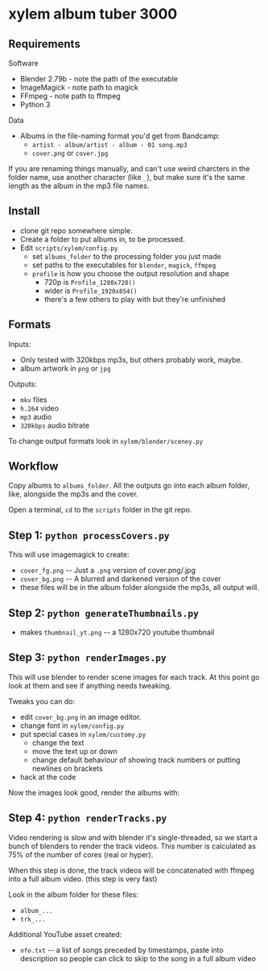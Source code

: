 xylem album tuber 3000
======================

Requirements
------------

Software
* Blender 2.79b - note the path of the executable
* ImageMagick - note path to magick
* FFmpeg - note path to ffmpeg
* Python 3

Data
* Albums in the file-naming format you'd get from Bandcamp:
  * `artist - album/artist - album - 01 song.mp3`
  * `cover.png` or `cover.jpg`

If you are renaming things manually, and can't use weird charcters in the folder name, use another character (like `_`), but make sure it's the same length as the album in the mp3 file names.

Install
-------

* clone git repo somewhere simple.
* Create a folder to put albums in, to be processed.
* Edit `scripts/xylem/config.py`
  * set `albums_folder` to the processing folder you just made
  * set paths to the executables for `blender`, `magick`, `ffmpeg`
  * `profile` is how you choose the output resolution and shape
    * 720p is `Profile_1280x720()`
    * wider is `Profile_1920x854()`
    * there's a few others to play with but they're unfinished

Formats
-------
Inputs:
* Only tested with 320kbps mp3s, but others probably work, maybe.
* album artwork in `png` or `jpg`

Outputs: 
* `mkv` files
* `h.264` video
* `mp3` audio
* `320kbps` audio bitrate

To change output formats look in `xylem/blender/sceney.py`

Workflow
--------

Copy albums to `albums_folder`. All the outputs go into each album folder, like, alongside the mp3s and the cover.  

Open a terminal, `cd` to the `scripts` folder in the git repo.

Step 1: `python processCovers.py`
---------------------------------
This will use imagemagick to create:
  * `cover_fg.png` -- Just a `.png` version of cover.png/.jpg
  * `cover_bg.png` -- A blurred and darkened version of the cover
  * these files will be in the album folder alongside the mp3s, all output will.

Step 2: `python generateThumbnails.py`
-------------------------------------- 
* makes `thumbnail_yt.png` -- a 1280x720 youtube thumbnail

Step 3: `python renderImages.py`
--------------------------------

This will use blender to render scene images for each track. At this point go look at them and see if anything needs tweaking.

Tweaks you can do:
  * edit `cover_bg.png` in an image editor.
  * change font in `xylem/config.py`
  * put special cases in `xylem/customy.py`
    * change the text
    * move the text up or down
    * change default behaviour of showing track numbers or putting newlines on brackets
  * hack at the code

Now the images look good, render the albums with:

Step 4: `python renderTracks.py`
--------------------------------
Video rendering is slow and with blender it's single-threaded, so we start a bunch of blenders to render the track videos. This number is calculated as 75% of the number of cores (real or hyper).

When this step is done, the track videos will be concatenated with ffmpeg into a full album video. (this step is very fast)

Look in the album folder for these files:
* `album_...`
* `trk_...`

Additional YouTube asset created:
* `nfo.txt` -- a list of songs preceded by timestamps, paste into description so people can click to skip to the song in a full album video

